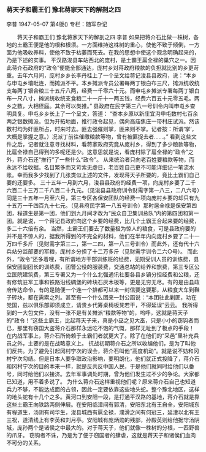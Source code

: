 ### 蒋天子和霸王们  豫北蒋家天下的解剖之四
李普
1947-05-07
第4版()
专栏：随军杂记

　　蒋天子和霸王们
    豫北蒋家天下的解剖之四
    李普
    如果把蒋介石比做一株树，各地的土霸王便是他的根和根须。一方面维持这株树的重心，使他不致于倾倒，一方面为他吸收养料，使他不致于枯萎而死去。在我的思想中使这个观念明确起来的，乃是下述的实事。
    平汉路浚县车站西北的庞村，是土霸王扈全禄的巢穴之一。因此蒋介石政府的“政令”便能全部通达，庞村乡对蒋政府粮款的负担就比别的乡更苛重。去年六月间，庞村乡乡长李丹桂上了一个呈文给蒋记浚县县政府，说：“本乡与申屯乡壤毗连，而摊派不平。本乡摊派专员公署每两丁银白布三尺，摊派统收统支每两丁银合粮三十五斤八两，经费一千零六十元。而申屯乡摊派专署每两丁银白布一尺八寸，摊派统收统支食粮二十一斤十一两五钱，经费六百五十元零五毛。两乡之数，大相径庭。其余可以类推。”
    县政府在民字第三八一号训令内叫申屯乡查明具复。申屯乡乡长上了一个呈文，答道：
    “查本乡原以新庄宜沟申屯数村七百余两之银数摊派。但为开拓地面，推行政令起见，偶向高庙焦庄一带村庄试派。然该数村均为奸匪所占，时来时去。匪去强催则掌，匪来则不掌。记者按：所谓‘掌’，大概是掌握之意。）况派丁前往催缴粮款等物，曾有被匪捉去者……。”
    看到这些文件之后，记者就注意寻找材料，看蒋家政府究竟从庞村乡，得到了多少粮款等物，比扈全禄自己得到的多呢还是少。这意思就是说，看庞村除了扈全禄的“政令”之外，蒋介石还“推行”了一些什么“政令”。
    从来统治者只向老百姓要粮款等物，而永远不给收据。名目繁多而又苛索无虚日，老百姓自己更不可能详细记一笔流水账。幸而我多少找到了几张类似上述的文件，发现蒋天子所要的，竟比土霸们自己要的还要多。
    三十五年一月到六月，浚县县政府的经费一项，向庞村乡要了二千六百二十三万二千八百二十九元。（见浚县县政府训令财需字第一八三，二八六号）同是三十五年一月至六月，第三专区各保安团队的经费一项向庞村乡要的却只有九十五万一千四百九十七元。（见县府民字第一八五号训令）那时扈全禄是保安第四团，程道生是第一团，他们到九月间才改为“民众自卫集训总队”内的第四团和第一团。就是说，一个蒋记县政府向这个乡要的经费，比几个土霸王合起来要的经费，多二十六倍有余。
    当然，土霸王们要去了数量极为惊人的粮食，可是县政府要的并不是不惊人的，据我所得到的不完全的材料，他们在半年内向庞村乡要了二十一万四千多斤（见财需字第三二，第一二四，第一八三号训令）而此外，还有代十六兵站分监部要的军粮，庞村乡分担了十二万多斤（见财需字训令二六○号）。
    而此外，“政令”还多着哩，有所谓地方干部训练班的经费，无期受训人员的训练费，县保安团副团长的训练费，团警公役的服装费，交通总站的给养和旅费，第三专区公立医院建筑费，第三专署又为一个什么北强通讯社要各县乡镇分担经费和公粮，还有修筑驻军工事和铁路沿线碉堡的砖块石灰木板等，更是无穷无尽。有的是由县政府传达命令，有的是随便一个连一个排都可以来一封信要这要那，从粮食大车到鞋子砖块，都在需索之列。甚至有一个什么团来一封公函说：“本团驻此剿匪，功在党国，兹以俱乐部即须成立，请贵乡代筹桌椅板凳若干，不得延误”云云。
    我所得到的一大包文件，没有一张不是有关摊派“粮款等物”的，呜呼，这就是蒋天子的“政令！”这些土霸王，比起蒋天子来，真是小巫之见大巫，只是小小的窃钩者而已，那里有窃国大盗蒋介石那样永远吃不饱的气慨，那样无耻到了极点的手段！
    在内战军事上，蒋介石所倚赖于土霸们者就更大了。除了在他们的“采邑”里补充兵员之外，主要的是在战略意义上。
    抗战初期蒋介石之所以收编他们，是为了叫他们反共。为了避免引起冈村宁次的误会，蒋介石叫他“高度机动”。就是说不妨和冈村宁次勾结。但是日本人要争取政治影响，要明朗化，他们就正式投降了，蒋介石和冈村宁次的目的本来一样，就是反共反中国人民，于是他们就同时给他们以番号，同时给他们以接济。去年军事调处时期，曾为他们发生过不少的争论。大家都已知道，用不着多说了。
    为什么蒋介石这样重视他们呢？原来蒋介石自己也知道兵力不够，不能达成面的占领，因此一定要依靠这些地头蛇。整个豫北地区，这样的地头蛇有十几个之多。黄河口到安阳一段，是打通平汉路的基地，蒋介石就是靠这些土霸王向铁路两侧伸展。在安阳临漳间有郭清，安阳东北有王自全，安阳城东有程道生，汤阴有司华生，浚县城西有扈全禄，濮滑之间有何冠三，延津以北有王三祝，道清线上有李英和刘月亭。安阳城有庞炳勋的残部，孙殿英则给他据守汤阴城，庞孙两个是诸侯之中最大的。对于蒋天子，他们就像一株树的分根，一匹野兽的爪牙。
    窃钩者不诛，乃是为了便于窃国者的肆虐，这就是蒋天子和诸侯们血肉不可分的关系。

